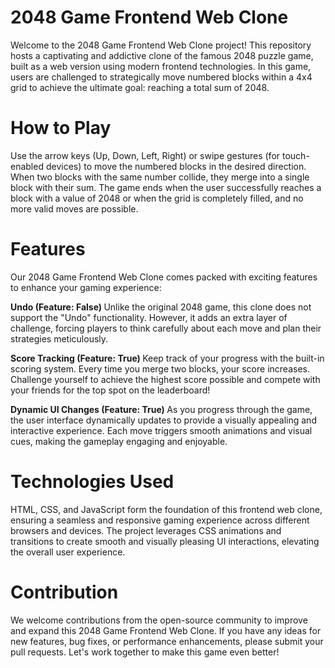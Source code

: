 # 2048 Game Frontend Web Clone

Welcome to the 2048 Game Frontend Web Clone project! This repository hosts a captivating and addictive clone of the famous 2048 puzzle game, built as a web version using modern frontend technologies. In this game, users are challenged to strategically move numbered blocks within a 4x4 grid to achieve the ultimate goal: reaching a total sum of 2048.

# How to Play
Use the arrow keys (Up, Down, Left, Right) or swipe gestures (for touch-enabled devices) to move the numbered blocks in the desired direction.
When two blocks with the same number collide, they merge into a single block with their sum.
The game ends when the user successfully reaches a block with a value of 2048 or when the grid is completely filled, and no more valid moves are possible.


# Features

Our 2048 Game Frontend Web Clone comes packed with exciting features to enhance your gaming experience:

<b> Undo (Feature: False) </b>
Unlike the original 2048 game, this clone does not support the "Undo" functionality. However, it adds an extra layer of challenge, forcing players to think carefully about each move and plan their strategies meticulously.

<b> Score Tracking (Feature: True) </b>
Keep track of your progress with the built-in scoring system. Every time you merge two blocks, your score increases. Challenge yourself to achieve the highest score possible and compete with your friends for the top spot on the leaderboard!

<b> Dynamic UI Changes (Feature: True) </b>
As you progress through the game, the user interface dynamically updates to provide a visually appealing and interactive experience. Each move triggers smooth animations and visual cues, making the gameplay engaging and enjoyable.

# Technologies Used
HTML, CSS, and JavaScript form the foundation of this frontend web clone, ensuring a seamless and responsive gaming experience across different browsers and devices.
The project leverages CSS animations and transitions to create smooth and visually pleasing UI interactions, elevating the overall user experience.

# Contribution
We welcome contributions from the open-source community to improve and expand this 2048 Game Frontend Web Clone. If you have any ideas for new features, bug fixes, or performance enhancements, please submit your pull requests. Let's work together to make this game even better!